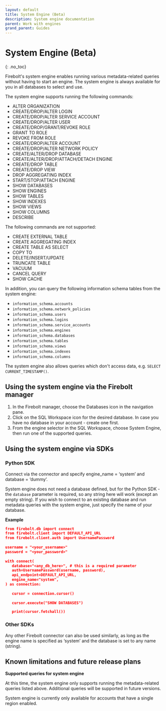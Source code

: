 ```yaml
---
layout: default
title: System Engine (Beta)
description: System engine documentation
parent: Work with engines
grand_parent: Guides
---
```


# System Engine (Beta)
{: .no_toc}

Firebolt's system engine enables running various metadata-related queries without having to start an engine. The system engine is always available for you in all databases to select and use.  

The system engine supports running the following commands:
* ALTER ORGANIZATION
* CREATE/DROP/ALTER LOGIN
* CREATE/DROP/ALTER SERVICE ACCOUNT
* CREATE/DROP/ALTER USER
* CREATE/DROP/GRANT/REVOKE ROLE
* GRANT TO ROLE
* REVOKE FROM ROLE
* CREATE/DROP/ALTER ACCOUNT
* CREATE/DROP/ALTER NETWORK POLICY
* CREATE/ALTER/DROP DATABASE
* CREATE/ALTER/DROP/ATTACH/DETACH ENGINE
* CREATE/DROP TABLE
* CREATE/DROP VIEW
* DROP AGGREGATING INDEX
* START/STOP/ATTACH ENGINE
* SHOW DATABASES
* SHOW ENGINES
* SHOW TABLES
* SHOW INDEXES
* SHOW VIEWS
* SHOW COLUMNS
* DESCRIBE

The following commands are not supported:
* CREATE EXTERNAL TABLE
* CREATE AGGREGATING INDEX
* CREATE TABLE AS SELECT
* COPY TO
* DELETE/INSERT/UPDATE
* TRUNCATE TABLE
* VACUUM
* CANCEL QUERY
* SHOW CACHE

In addition, you can query the following information schema tables from the system engine:
* `information_schema.accounts`
* `information_schema.network_policies`
* `information_schema.users`
* `information_schema.logins`
* `information_schema.service_accounts`
* `information_schema.engines`
* `information_schema.databases`
* `information_schema.tables`
* `information_schema.views`
* `information_schema.indexes`
* `information_schema.columns`

The system engine also allows queries which don't access data, e.g. `SELECT CURRENT_TIMESTAMP()`.

## Using the system engine via the Firebolt manager 
1. In the Firebolt manager, choose the Databases icon in the navigation pane.
2. Click on the SQL Workspace icon for the desired database. In case you have no database in your account - create one first. 
3. From the engine selector in the SQL Workspace, choose System Engine, then run one of the supported queries.

## Using the system engine via SDKs
### Python SDK
Connect via the connector and specify engine_name = ‘system’ and database = ‘dummy’.

System engine does not need a database defined, but for the Python SDK - the `database` parameter is required, so any string here will work (except an empty string). If you wish to connect to an existing database and run metadata queries with the system engine, just specify the name of your database.

**Example**
```json
from firebolt.db import connect
from firebolt.client import DEFAULT_API_URL
from firebolt.client.auth import UsernamePassword
 
username = "<your_username>"
password = "<your_password>"
 
with connect(
   database="<any_db_here>", # this is a required parameter
   auth=UsernamePassword(username, password),
   api_endpoint=DEFAULT_API_URL,
   engine_name="system",
) as connection:
 
   cursor = connection.cursor()
 
   cursor.execute("SHOW DATABASES")

   print(cursor.fetchall())
```

### Other SDKs
Any other Firebolt connector can also be used similarly, as long as the engine name is specified as ‘system’ and the database is set to any name (string).

## Known limitations and future release plans

**Supported queries for system engine**

At this time, the system engine only supports running the metadata-related queries listed above. Additional queries will be supported in future versions.

System engine is currently only available for accounts that have a single region enabled.

